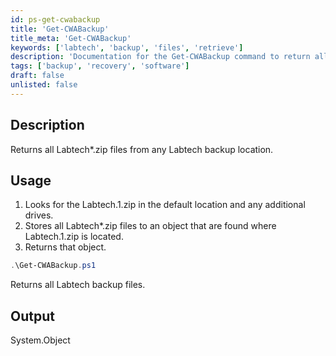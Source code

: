 ```yaml
---
id: ps-get-cwabackup  
title: 'Get-CWABackup'  
title_meta: 'Get-CWABackup'  
keywords: ['labtech', 'backup', 'files', 'retrieve']  
description: 'Documentation for the Get-CWABackup command to return all Labtech*.zip files from any Labtech backup location.'  
tags: ['backup', 'recovery', 'software']  
draft: false  
unlisted: false  
---  
```


## Description  
Returns all Labtech*.zip files from any Labtech backup location.  

## Usage  
1. Looks for the Labtech.1.zip in the default location and any additional drives.  
2. Stores all Labtech*.zip files to an object that are found where Labtech.1.zip is located.  
3. Returns that object.  

```powershell  
.\Get-CWABackup.ps1  
```  
Returns all Labtech backup files.  

## Output  
System.Object  



